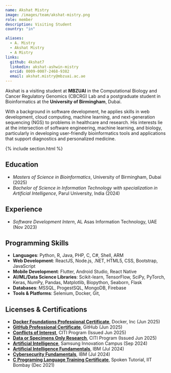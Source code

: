 ```yaml
---
name: Akshat Mistry
image: /images/team/akshat-mistry.png
role: member
description: Visiting Student
country: "in"

aliases:
  - A. Mistry
  - Akshat Mistry
  - A Mistry
links:
  github: 4kshat7
  linkedin: akshat-ashwin-mistry
  orcid: 0009-0007-2468-9382
  email: akshat.mistry@mbzuai.ac.ae
---
```


Akshat is a visiting student at **MBZUAI** in the Computational Biology and Cancer Regulatory Genomics (CBCRG) Lab and a postgraduate student in Bioinformatics at the **University of Birmingham**, Dubai.

With a background in software development, he applies skills in web development, cloud computing, machine learning, and next-generation sequencing (NGS) to problems in healthcare and research. His interests lie at the intersection of software engineering, machine learning, and biology, particularly in developing user-friendly bioinformatics tools and applications that support diagnostics and personalized medicine.

{% include section.html %}

## Education

- _Masters of Science in Bioinformatics_, University of Birmingham, Dubai (2025)
- _Bachelor of Science in Information Technology with specialization in Artificial Intelligence_, Parul University, India (2024)

## Experience

- _Software Development Intern_, AL Asas Information Technology, UAE (Nov 2023)

## Programming Skills

- **Languages**: Python, R, Java, PHP, C, C#, Shell, ARM
- **Web Development**: ReactJS, Node.js, .NET, HTML5, CSS, Bootstrap, JavaScript
- **Mobile Development**: Flutter, Android Studio, React Native
- **AI/ML/Data Science Libraries**: Scikit-learn, TensorFlow, SciPy, PyTorch, Keras, NumPy, Pandas, Matplotlib, Biopython, Seaborn, Flask
- **Databases**: MSSQL, ProgestSQL, MongoDB, Firebase
- **Tools & Platforms**: Selenium, Docker, Git,

## Licenses & Certifications

- [**Docker Foundations Professional Certificate**](https://www.linkedin.com/learning/certificates/b25823f17de68bd6dc7ba45618c8490f6694d5e3345dd64158ca1d8dc9095852), Docker, Inc (Jun 2025)
- [**GitHub Professional Certificate**](https://www.linkedin.com/learning/certificates/83505dc7a08df3b284a2789bbe9a8d09652a1fde17eea1396ef705b90004996d), GitHub (Jun 2025)
- [**Conflicts of Interest**](https://www.citiprogram.org/verify/?w757b3f87-76ce-43e7-aaab-45a76a7b32e4-70032836), CITI Program (Issued Jun 2025)
- [**Data or Specimens Only Research**](https://www.citiprogram.org/verify/?wc4518d92-db8d-4453-9e60-2b055580ab78-70032835), CITI Program (Issued Jun 2025)
- [**Artificial Intelligence**](https://www.linkedin.com/posts/akshat-ashwin-mistry_im-excited-to-share-that-i-recently-completed-activity-7298662938771369984-mtaf?utm_source=share&utm_medium=member_desktop), Samsung Innovation Campus (Sep 2024)
- [**Artificial Intelligence Fundamentals**](https://www.credly.com/badges/3a2b56b6-8121-45a4-abce-e197b07fb297/linked_in_profile), IBM (Jul 2024)
- [**Cybersecurity Fundamentals**](https://www.credly.com/badges/bebdc1b6-2d16-4db3-9eda-d6d391d41d91/linked_in_profile), IBM (Jul 2024)
- [**C Programing Language Training Certificate**](https://spoken-tutorial.org), Spoken Tutorial, IIT Bombay (Dec 2021)
